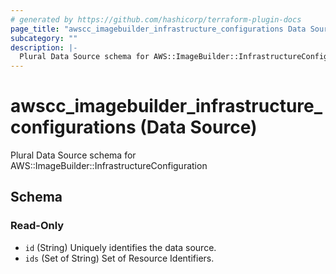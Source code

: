 ```yaml
---
# generated by https://github.com/hashicorp/terraform-plugin-docs
page_title: "awscc_imagebuilder_infrastructure_configurations Data Source - terraform-provider-awscc"
subcategory: ""
description: |-
  Plural Data Source schema for AWS::ImageBuilder::InfrastructureConfiguration
---
```


# awscc_imagebuilder_infrastructure_configurations (Data Source)

Plural Data Source schema for AWS::ImageBuilder::InfrastructureConfiguration



<!-- schema generated by tfplugindocs -->
## Schema

### Read-Only

- `id` (String) Uniquely identifies the data source.
- `ids` (Set of String) Set of Resource Identifiers.


